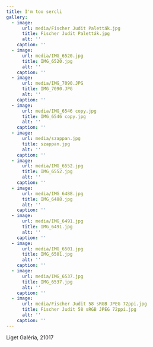 ```yaml
---
title: I'm too sercli
gallery:
  - image:
      url: media/Fischer Judit Paletták.jpg
      title: Fischer Judit Paletták.jpg
      alt: ''
    caption: ''
  - image:
      url: media/IMG_6520.jpg
      title: IMG_6520.jpg
      alt: ''
    caption: ''
  - image:
      url: media/IMG_7090.JPG
      title: IMG_7090.JPG
      alt: ''
    caption: ''
  - image:
      url: media/IMG_6546 copy.jpg
      title: IMG_6546 copy.jpg
      alt: ''
    caption: ''
  - image:
      url: media/szappan.jpg
      title: szappan.jpg
      alt: ''
    caption: ''
  - image:
      url: media/IMG_6552.jpg
      title: IMG_6552.jpg
      alt: ''
    caption: ''
  - image:
      url: media/IMG_6488.jpg
      title: IMG_6488.jpg
      alt: ''
    caption: ''
  - image:
      url: media/IMG_6491.jpg
      title: IMG_6491.jpg
      alt: ''
    caption: ''
  - image:
      url: media/IMG_6501.jpg
      title: IMG_6501.jpg
      alt: ''
    caption: ''
  - image:
      url: media/IMG_6537.jpg
      title: IMG_6537.jpg
      alt: ''
    caption: ''
  - image:
      url: media/Fischer Judit 58 sRGB JPEG 72ppi.jpg
      title: Fischer Judit 58 sRGB JPEG 72ppi.jpg
      alt: ''
    caption: ''
---
```

Liget Galéria, 21017
